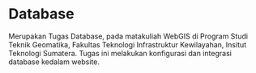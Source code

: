 # Database

Merupakan Tugas Database, pada matakuliah WebGIS di Program Studi Teknik Geomatika, Fakultas Teknologi Infrastruktur Kewilayahan, Insitut Teknologi Sumatera. Tugas ini melakukan konfigurasi dan integrasi database kedalam website. 
